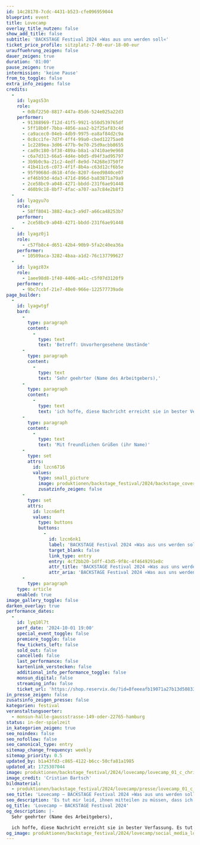 ```yaml
---
id: 14c28178-7cdc-4431-b523-cfe096959044
blueprint: event
title: Lovecamp
overlay_title_nutzen: false
show_add_title: false
subtitle: 'BACKSTAGE Festival 2024 »Was aus uns werden soll«'
ticket_price_profile: sitzplatz-7-00-eur-18-00-eur
urauffuehrung_zeigen: false
dauer_zeigen: true
duration: '01:00'
pause_zeigen: true
intermission: 'keine Pause'
from_to_toggle: false
extra_info_zeigen: false
credits:
  -
    id: lyags53n
    role:
      - 0dbf2250-8817-447a-85d6-524e025a22d3
    performer:
      - 91388969-f12d-41f5-9921-b50d539765df
      - 5ff18b0f-7bba-4056-aaa2-b2f25af83c4d
      - ca9acec0-04eb-4db9-9975-ea8af84d2c9a
      - 0c8cc1fe-7d7f-4ff4-99a0-cbed12275ae0
      - 1c2289ea-3d06-477b-9e70-25d9acbb8655
      - cad9c180-bf38-489a-b8a1-a7410ae9e968
      - c6a7d313-66a5-4d4e-b0d5-d94f3ad95797
      - 3b9b0c9a-21c2-4edf-8e9d-74268e3750f7
      - 41b411c6-c073-4f1f-8b4a-c63d12cf6b5e
      - 95f9068d-d618-4fde-8207-6eed9840ce07
      - ef46b93d-4da3-471d-896d-ba83871a79a9
      - 2ce58bc9-a048-4271-bbdd-231f6ae91448
      - 460b9c18-8bf7-4fac-a707-aa7c84e2b8f3
  -
    id: lyagyu7o
    role:
      - 58ff8041-3882-4ac3-a9d7-a66ca48253b7
    performer:
      - 2ce58bc9-a048-4271-bbdd-231f6ae91448
  -
    id: lyagz0j1
    role:
      - c57fb8c4-d651-42b4-90b9-5fa2c40ea36a
    performer:
      - 10509aca-3282-4baa-a1d2-76c137799627
  -
    id: lyagz83x
    role:
      - 1aee98d8-1f40-4406-a41c-c5f07d3120f9
    performer:
      - 9bc7ccbf-21e7-40e0-966e-122577739ade
page_builder:
  -
    id: lyagwtgf
    bard:
      -
        type: paragraph
        content:
          -
            type: text
            text: 'Betreff: Unvorhergesehene Umstände'
      -
        type: paragraph
        content:
          -
            type: text
            text: 'Sehr geehrter (Name des Arbeitgebers),'
      -
        type: paragraph
        content:
          -
            type: text
            text: 'ich hoffe, diese Nachricht erreicht sie in bester Verfassung. Es tut mir leid, ihnen mitteilen zu müssen, dass ich mich in einer unvorhergesehenen Situation befinde und vorübergehend gestrandet bin... In Anbetracht der Umstände habe ich ernsthaft darüber nachgedacht, ob es für mich besser ist, weiterhin im Camp zu bleiben. Erstens bietet die Natur mir eine dringend benötigte Auszeit vom Arbeitsalltag und ermöglicht mir, meine Lebensprioritäten neu zu überdenken. Zweitens fördert das Überleben in der Wildnis meine Fähigkeit zur Problemlösung und stärkt meine Resilienz gegenüber unerwarteten Herausforderungen. Bitte verstehen Sie, dass diese Entscheidung mir nicht leicht gefallen ist, aber ich glaube, dass es im Moment das Beste für mich ist.'
      -
        type: paragraph
        content:
          -
            type: text
            text: 'Mit freundlichen Grüßen (ihr Name)'
      -
        type: set
        attrs:
          id: lzcn6716
          values:
            type: small_picture
            image: produktionen/backstage_festival/2024/backstage_cover.jpg
            zusatzinfo_zeigen: false
      -
        type: set
        attrs:
          id: lzcn6mft
          values:
            type: buttons
            buttons:
              -
                id: lzcn6nk1
                label: 'BACKSTAGE Festival 2024 »Was aus uns werden soll«'
                target_blank: false
                link_type: entry
                entry: 4cf2bb20-1dff-43d5-9f8c-4f4649291e8c
                attr_title: 'BACKSTAGE Festival 2024 »Was aus uns werden soll«'
                attr_aria: 'BACKSTAGE Festival 2024 »Was aus uns werden soll«'
      -
        type: paragraph
    type: article
    enabled: true
image_gallery_toggle: false
darken_overlay: true
performance_dates:
  -
    id: lyq10l7t
    perf_date: '2024-10-01 19:00'
    special_event_toggle: false
    premiere_toggle: false
    few_tickets_left: false
    sold_out: false
    cancelled: false
    last_performance: false
    kartenlink_verstecken: false
    additional_info_performance_toggle: false
    monsun_digital: false
    streaming_info: false
    ticket_url: 'https://shop.reservix.de/?id=8feeeafb19071a27b13d5083379d95183e9ab490f2f135faf80b2fecfc1ba00f2aba7ad8945f4a4292549eb86feddc1b&vID=7337&eventGrpID=478979&eventID=2309149'
in_presse_zeigen: false
zusatsinfo_zeigen_presse: false
kategorien: festival
veranstaltungsoerter:
  - monsun-halle-gaussstrasse-149-oder-22765-hamburg
status: in-der-spielzeit
in_kategorien_zeigen: true
seo_noindex: false
seo_nofollow: false
seo_canonical_type: entry
sitemap_change_frequency: weekly
sitemap_priority: 0.5
updated_by: b1a43fd3-c865-4122-b6cc-50cfa81a1985
updated_at: 1725307044
image: produktionen/backstage_festival/2024/lovecamp/lovecamp_01_c_christian_bartsch.jpg
image_credit: 'Cristian Bartsch'
bildmaterial:
  - produktionen/backstage_festival/2024/lovecamp/presse/lovecamp_01_c_christian_bartsch.jpg
seo_title: 'Lovecamp – BACKSTAGE Festival 2024 »Was aus uns werden soll«'
seo_description: 'Es tut mir leid, ihnen mitteilen zu müssen, dass ich mich in einer unvorhergesehenen Situation befinde und vorübergehend gestrandet bin...'
og_title: 'Lovecamp – BACKSTAGE Festival 2024'
og_description: |-
  Sehr geehrter (Name des Arbeitgebers),

  ich hoffe, diese Nachricht erreicht sie in bester Verfassung. Es tut mir leid, ihnen mitteilen zu müssen, dass ich mich in einer unvorhergesehenen Situation befinde und vorübergehend gestrandet bin...
og_image: produktionen/backstage_festival/2024/lovecamp/social_media_lovecamp.jpg
---
```

